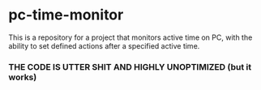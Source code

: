 # pc-time-monitor
This is a repository for a project that monitors active time on PC, with the ability to set defined actions after a specified active time.

### THE CODE IS UTTER SHIT AND HIGHLY UNOPTIMIZED (but it works)
